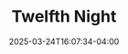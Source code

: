---
title: Twelfth Night
Theatre: FSCJ DramaWorks
Venue: Studio Theatre
Season: 
date: 2025-03-24T16:07:34-04:00
opening_date: 2025-03-27
closing_date: 2025-03-30
showtimes:
- 2025-03-27 19:30:00
- 2025-03-28 19:30:00
- 2025-03-29 19:30:00
- 2025-03-30 14:00:00
featured_image: 2025-Twelfth-Night.webp
featured_image_alt: 
featured_image_caption: 
featured_image_attr: 
featured_image_attr_link: 
program:
Website: https://www.fscjartistseries.org/tickets/dramaworks-presents-twelfth-night-by-william-shakespeare
Tickets: https://shop.fscjartistseries.org/overview/4256
---